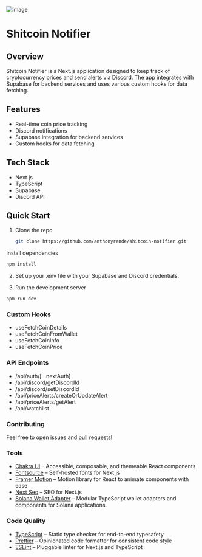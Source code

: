 
   ![image](https://github.com/anthonyrende/shitcoin-notifier/assets/20310701/244c08cc-02a6-42f8-82a1-0a7ae11bf393)


# Shitcoin Notifier

## Overview

Shitcoin Notifier is a Next.js application designed to keep track of cryptocurrency prices and send alerts via Discord. The app integrates with Supabase for backend services and uses various custom hooks for data fetching.

## Features

- Real-time coin price tracking
- Discord notifications
- Supabase integration for backend services
- Custom hooks for data fetching

## Tech Stack

- Next.js
- TypeScript
- Supabase
- Discord API

## Quick Start

1. Clone the repo
   ```bash
   git clone https://github.com/anthonyrende/shitcoin-notifier.git

Install dependencies
```bash
npm install
```
2. Set up your .env file with your Supabase and Discord credentials.

3. Run the development server
```bash
npm run dev
```

### Custom Hooks
- useFetchCoinDetails
- useFetchCoinFromWallet
- useFetchCoinInfo
- useFetchCoinPrice

### API Endpoints
- /api/auth/[...nextAuth]
- /api/discord/getDiscordId
- /api/discord/setDiscordId
- /api/priceAlerts/createOrUpdateAlert
- /api/priceAlerts/getAlert
- /api/watchlist

### Contributing
Feel free to open issues and pull requests!

### Tools

- [Chakra UI](https://chakra-ui.com/) – Accessible, composable, and themeable React components
- [Fontsource](https://fontsource.org/) – Self-hosted fonts for Next.js
- [Framer Motion](https://framer.com/motion) – Motion library for React to animate components with ease
- [Next Seo](https://npmjs.com/package/next-seo) – SEO for Next.js
- [Solana Wallet Adapter](https://github.com/solana-labs/wallet-adapter) – Modular TypeScript wallet adapters and components for Solana applications.
### Code Quality

- [TypeScript](https://www.typescriptlang.org/) – Static type checker for end-to-end typesafety
- [Prettier](https://prettier.io/) – Opinionated code formatter for consistent code style
- [ESLint](https://eslint.org/) – Pluggable linter for Next.js and TypeScript
